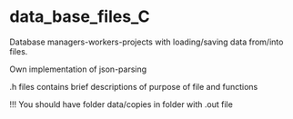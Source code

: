 # data_base_files_C

Database managers-workers-projects with loading/saving data from/into files.

Own implementation of json-parsing

.h files contains brief descriptions of purpose of file and functions

!!! You should have folder data/copies in folder with .out file